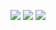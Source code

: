![](https://github.com/cr-ste-justine/clin-environments/workflows/Deploy%20POC%20on%20QA/badge.svg)
![](https://github.com/cr-ste-justine/clin-environments/workflows/Deploy%20Clin%20Proxy%20Api%20on%20QA/badge.svg)
![](https://github.com/cr-ste-justine/clin-environments/workflows/Deploy%20Clin%20External%20Proxy%20on%20QA/badge.svg)